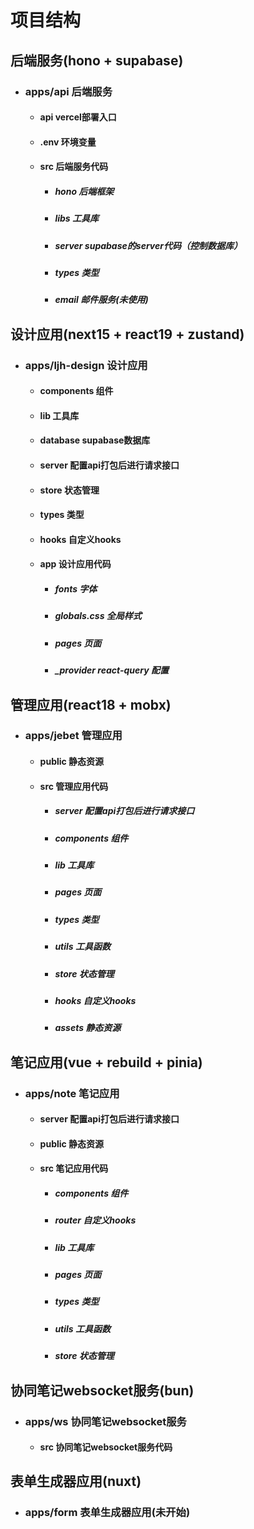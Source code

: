 # 项目结构

## 后端服务(hono + supabase)

- ### apps/api 后端服务

  - #### api vercel部署入口
  - #### .env 环境变量
  - #### src 后端服务代码
    - ##### hono 后端框架
    - ##### libs 工具库
    - ##### server supabase的server代码（控制数据库）
    - ##### types 类型
    - ##### email 邮件服务(未使用)

## 设计应用(next15 + react19 + zustand)

- ### apps/ljh-design 设计应用

  - #### components 组件
  - #### lib 工具库
  - #### database supabase数据库
  - #### server 配置api打包后进行请求接口
  - #### store 状态管理
  - #### types 类型
  - #### hooks 自定义hooks
  - #### app 设计应用代码
    - ##### fonts 字体
    - ##### globals.css 全局样式
    - ##### pages 页面
    - ##### \_provider react-query 配置

## 管理应用(react18 + mobx)

- ### apps/jebet 管理应用

  - #### public 静态资源
  - #### src 管理应用代码
    - ##### server 配置api打包后进行请求接口
    - ##### components 组件
    - ##### lib 工具库
    - ##### pages 页面
    - ##### types 类型
    - ##### utils 工具函数
    - ##### store 状态管理
    - ##### hooks 自定义hooks
    - ##### assets 静态资源

## 笔记应用(vue + rebuild + pinia)

- ### apps/note 笔记应用
  - #### server 配置api打包后进行请求接口
  - #### public 静态资源
  - #### src 笔记应用代码
    - ##### components 组件
    - ##### router 自定义hooks
    - ##### lib 工具库
    - ##### pages 页面
    - ##### types 类型
    - ##### utils 工具函数
    - ##### store 状态管理

## 协同笔记websocket服务(bun)

- ### apps/ws 协同笔记websocket服务
  - #### src 协同笔记websocket服务代码

## 表单生成器应用(nuxt)

- ### apps/form 表单生成器应用(未开始)
